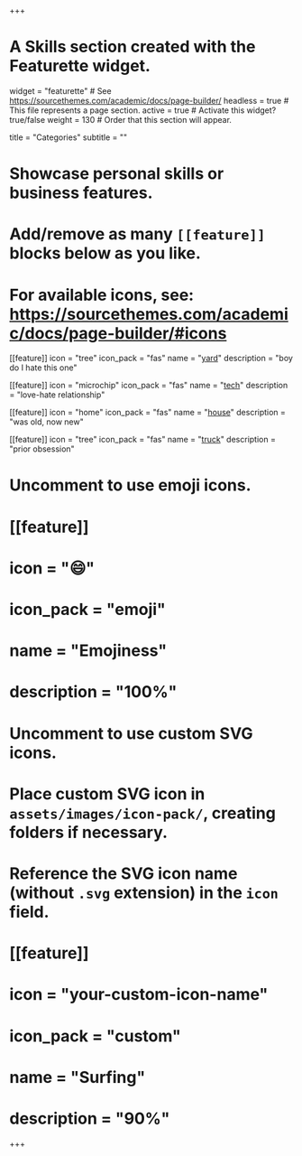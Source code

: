 +++
# A Skills section created with the Featurette widget.
widget = "featurette"  # See https://sourcethemes.com/academic/docs/page-builder/
headless = true  # This file represents a page section.
active = true  # Activate this widget? true/false
weight = 130  # Order that this section will appear.

title = "Categories"
subtitle = ""

# Showcase personal skills or business features.
# 
# Add/remove as many `[[feature]]` blocks below as you like.
# 
# For available icons, see: https://sourcethemes.com/academic/docs/page-builder/#icons

[[feature]]
  icon = "tree"
  icon_pack = "fas"
  name = "<a href='category/yard'>yard</a>"
  description = "boy do I hate this one"
  
[[feature]]
  icon = "microchip"
  icon_pack = "fas"
  name = "<a href='category/tech'>tech</a>"
  description = "love-hate relationship"  
  
[[feature]]
  icon = "home"
  icon_pack = "fas"
  name = "<a href='category/house'>house</a>"
  description = "was old, now new"

[[feature]]
  icon = "tree"
  icon_pack = "fas"
  name = "<a href='category/truck'>truck</a>"
  description = "prior obsession"


# Uncomment to use emoji icons.
# [[feature]]
#  icon = ":smile:"
#  icon_pack = "emoji"
#  name = "Emojiness"
#  description = "100%"  

# Uncomment to use custom SVG icons.
# Place custom SVG icon in `assets/images/icon-pack/`, creating folders if necessary.
# Reference the SVG icon name (without `.svg` extension) in the `icon` field.
# [[feature]]
#  icon = "your-custom-icon-name"
#  icon_pack = "custom"
#  name = "Surfing"
#  description = "90%"

+++

